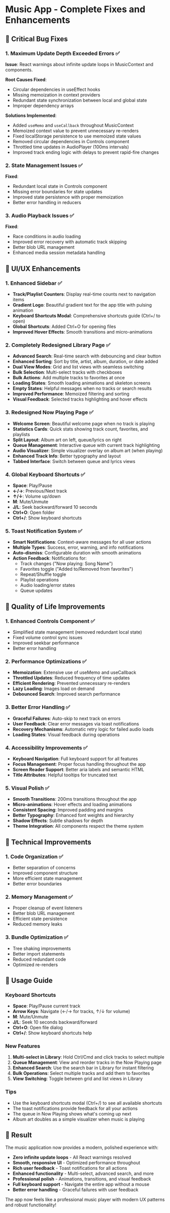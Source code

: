 # Music App - Complete Fixes and Enhancements

## 🐛 Critical Bug Fixes

### 1. **Maximum Update Depth Exceeded Errors** ✅

**Issue**: React warnings about infinite update loops in MusicContext and components.

**Root Causes Fixed**:

- Circular dependencies in useEffect hooks
- Missing memoization in context providers
- Redundant state synchronization between local and global state
- Improper dependency arrays

**Solutions Implemented**:

- Added `useMemo` and `useCallback` throughout MusicContext
- Memoized context value to prevent unnecessary re-renders
- Fixed localStorage persistence to use memoized state values
- Removed circular dependencies in Controls component
- Throttled time updates in AudioPlayer (100ms intervals)
- Improved track ending logic with delays to prevent rapid-fire changes

### 2. **State Management Issues** ✅

**Fixed**:

- Redundant local state in Controls component
- Missing error boundaries for state updates
- Improved state persistence with proper memoization
- Better error handling in reducers

### 3. **Audio Playback Issues** ✅

**Fixed**:

- Race conditions in audio loading
- Improved error recovery with automatic track skipping
- Better blob URL management
- Enhanced media session metadata handling

## 🎨 UI/UX Enhancements

### 1. **Enhanced Sidebar** ✅

- **Track/Playlist Counters**: Display real-time counts next to navigation items
- **Gradient Logo**: Beautiful gradient text for the app title with pulsing animation
- **Keyboard Shortcuts Modal**: Comprehensive shortcuts guide (Ctrl+/ to open)
- **Global Shortcuts**: Added Ctrl+O for opening files
- **Improved Hover Effects**: Smooth transitions and micro-animations

### 2. **Completely Redesigned Library Page** ✅

- **Advanced Search**: Real-time search with debouncing and clear button
- **Enhanced Sorting**: Sort by title, artist, album, duration, or date added
- **Dual View Modes**: Grid and list views with seamless switching
- **Bulk Selection**: Multi-select tracks with checkboxes
- **Bulk Actions**: Add multiple tracks to favorites at once
- **Loading States**: Smooth loading animations and skeleton screens
- **Empty States**: Helpful messages when no tracks or search results
- **Improved Performance**: Memoized filtering and sorting
- **Visual Feedback**: Selected tracks highlighting and hover effects

### 3. **Redesigned Now Playing Page** ✅

- **Welcome Screen**: Beautiful welcome page when no track is playing
- **Statistics Cards**: Quick stats showing track count, favorites, and playlists
- **Split Layout**: Album art on left, queue/lyrics on right
- **Queue Management**: Interactive queue with current track highlighting
- **Audio Visualizer**: Simple visualizer overlay on album art (when playing)
- **Enhanced Track Info**: Better typography and layout
- **Tabbed Interface**: Switch between queue and lyrics views

### 4. **Global Keyboard Shortcuts** ✅

- **Space**: Play/Pause
- **←/→**: Previous/Next track
- **↑/↓**: Volume up/down
- **M**: Mute/Unmute
- **J/L**: Seek backward/forward 10 seconds
- **Ctrl+O**: Open folder
- **Ctrl+/**: Show keyboard shortcuts

### 5. **Toast Notification System** ✅

- **Smart Notifications**: Context-aware messages for all user actions
- **Multiple Types**: Success, error, warning, and info notifications
- **Auto-dismiss**: Configurable duration with smooth animations
- **Action Feedback**: Notifications for:
  - Track changes ("Now playing: Song Name")
  - Favorites toggle ("Added to/Removed from favorites")
  - Repeat/Shuffle toggle
  - Playlist operations
  - Audio loading/error states
  - Queue updates

## 🚀 Quality of Life Improvements

### 1. **Enhanced Controls Component** ✅

- Simplified state management (removed redundant local state)
- Fixed volume control sync issues
- Improved seekbar performance
- Better error handling

### 2. **Performance Optimizations** ✅

- **Memoization**: Extensive use of useMemo and useCallback
- **Throttled Updates**: Reduced frequency of time updates
- **Efficient Rendering**: Prevented unnecessary re-renders
- **Lazy Loading**: Images load on demand
- **Debounced Search**: Improved search performance

### 3. **Better Error Handling** ✅

- **Graceful Failures**: Auto-skip to next track on errors
- **User Feedback**: Clear error messages via toast notifications
- **Recovery Mechanisms**: Automatic retry logic for failed audio loads
- **Loading States**: Visual feedback during operations

### 4. **Accessibility Improvements** ✅

- **Keyboard Navigation**: Full keyboard support for all features
- **Focus Management**: Proper focus handling throughout the app
- **Screen Reader Support**: Better aria labels and semantic HTML
- **Title Attributes**: Helpful tooltips for truncated text

### 5. **Visual Polish** ✅

- **Smooth Transitions**: 200ms transitions throughout the app
- **Micro-animations**: Hover effects and loading animations
- **Consistent Spacing**: Improved padding and margins
- **Better Typography**: Enhanced font weights and hierarchy
- **Shadow Effects**: Subtle shadows for depth
- **Theme Integration**: All components respect the theme system

## 🔧 Technical Improvements

### 1. **Code Organization** ✅

- Better separation of concerns
- Improved component structure
- More efficient state management
- Better error boundaries

### 2. **Memory Management** ✅

- Proper cleanup of event listeners
- Better blob URL management
- Efficient state persistence
- Reduced memory leaks

### 3. **Bundle Optimization** ✅

- Tree shaking improvements
- Better import statements
- Reduced redundant code
- Optimized re-renders

## 📝 Usage Guide

### Keyboard Shortcuts

- **Space**: Play/Pause current track
- **Arrow Keys**: Navigate (←/→ for tracks, ↑/↓ for volume)
- **M**: Mute/Unmute
- **J/L**: Seek 10 seconds backward/forward
- **Ctrl+O**: Open file dialog
- **Ctrl+/**: Show keyboard shortcuts help

### New Features

1. **Multi-select in Library**: Hold Ctrl/Cmd and click tracks to select multiple
2. **Queue Management**: View and reorder tracks in the Now Playing page
3. **Enhanced Search**: Use the search bar in Library for instant filtering
4. **Bulk Operations**: Select multiple tracks and add them to favorites
5. **View Switching**: Toggle between grid and list views in Library

### Tips

- Use the keyboard shortcuts modal (Ctrl+/) to see all available shortcuts
- The toast notifications provide feedback for all your actions
- The queue in Now Playing shows what's coming up next
- Album art doubles as a simple visualizer when music is playing

## 🎉 Result

The music application now provides a modern, polished experience with:

- **Zero infinite update loops** - All React warnings resolved
- **Smooth, responsive UI** - Optimized performance throughout
- **Rich user feedback** - Toast notifications for all actions
- **Enhanced functionality** - Multi-select, advanced search, and more
- **Professional polish** - Animations, transitions, and visual feedback
- **Full keyboard support** - Navigate the entire app without a mouse
- **Better error handling** - Graceful failures with user feedback

The app now feels like a professional music player with modern UX patterns and robust functionality!
